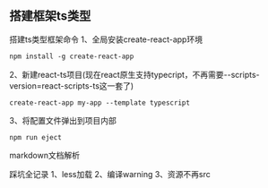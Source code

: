 ## 搭建框架ts类型

搭建ts类型框架命令
1、全局安装create-react-app环境
```md
npm install -g create-react-app
```

2、新建react-ts项目(现在react原生支持typecript，不再需要--scripts-version=react-scripts-ts这一套了)

```
create-react-app my-app --template typescript
```

3、将配置文件弹出到项目内部
```
npm run eject
```


markdown文档解析


踩坑全记录
1、less加载
2、编译warning
3、资源不再src
